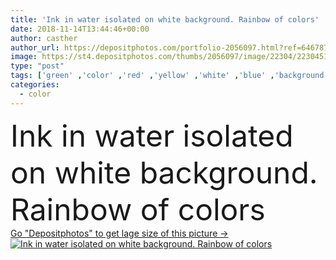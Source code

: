 ```yaml
---
title: 'Ink in water isolated on white background. Rainbow of colors'
date: 2018-11-14T13:44:46+00:00
author: casther
author_url: https://depositphotos.com/portfolio-2056097.html?ref=64678756
image: https://st4.depositphotos.com/thumbs/2056097/image/22304/223045154/api_thumb_450.jpg?forcejpeg=true
type: "post"
tags: ['green' ,'color' ,'red' ,'yellow' ,'white' ,'blue' ,'background' ,'colorful' ,'curve' ,'macro' ,'design' ,'isolated' ,'transparent' ,'shape' ,'decoration' ,'art' ,'drop' ,'liquid' ,'abstract' ,'texture' ,'water' ,'orange' ,'pattern' ,'cloud' ,'wave' ,'ink' ,'paint' ,'abstraction' ,'explosion' ,'fantasy' ,'concept' ,'motion' ,'purple' ,'smooth' ,'swirl' ,'flow' ,'soft' ,'Dynamic' ,'wallpaper' ,'artistic' ,'dirty' ,'chemical' ,'blend' ,'acrylic' ,'pigment' ,'aquatic' ,'burst' ,'neon' ]
categories: 
  - color
---
```

<div aling="center">
            <font size="60"> Ink in water isolated on white background. Rainbow of colors</font>   
</div>
<div>
    <a href='https://st4.depositphotos.com/thumbs/2056097/image/22304/223045154/api_thumb_450.jpg?forcejpeg=true?ref=64678756' target=_blank > Go "Depositphotos" to get lage size of this picture ->
        <img href='https://st4.depositphotos.com/thumbs/2056097/image/22304/223045154/api_thumb_450.jpg?forcejpeg=true?ref=64678756' src='https://st4.depositphotos.com/2056097/22304/i/950/depositphotos_223045154-stock-photo-ink-water-isolated-white-background.jpg?forcejpeg=true' alt='Ink in water isolated on white background. Rainbow of colors' >
    </a>
</div>
